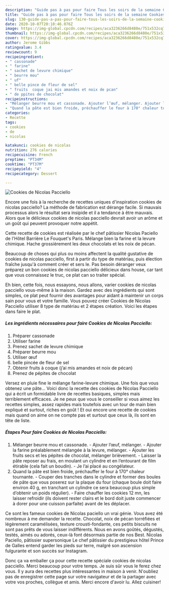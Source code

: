 ```yaml
---
description: "Guide pas à pas pour faire Tous les soirs de la semaine Cookies de Nicolas Pacciello"
title: "Guide pas à pas pour faire Tous les soirs de la semaine Cookies de Nicolas Pacciello"
slug: 130-guide-pas-a-pas-pour-faire-tous-les-soirs-de-la-semaine-cookies-de-nicolas-pacciello
date: 2020-10-07T20:10:46.076Z
image: https://img-global.cpcdn.com/recipes/aca3236266d8480e/751x532cq70/cookies-de-nicolas-pacciello-photo-principale-de-la-recette.jpg
thumbnail: https://img-global.cpcdn.com/recipes/aca3236266d8480e/751x532cq70/cookies-de-nicolas-pacciello-photo-principale-de-la-recette.jpg
cover: https://img-global.cpcdn.com/recipes/aca3236266d8480e/751x532cq70/cookies-de-nicolas-pacciello-photo-principale-de-la-recette.jpg
author: Jerome Gibbs
ratingvalue: 3.4
reviewcount: 9
recipeingredient:
- " cassonade"
- " farine"
- " sachet de levure chimique"
- " beurre mou"
- " uf"
- " belle pince de fleur de sel"
- " fruits  coque jai mis amandes et noix de pcan"
- " de ppites de chocolat"
recipeinstructions:
- "Mélanger beurre mou et cassonade. Ajouter l’œuf, mélanger. Ajouter la farine préalablement mélangée à la levure, mélanger. Ajouter les fruits secs et les pépites de chocolat, mélanger brièvement. Laisser la pâte reposer au frais, en moulant un cylindre et en l’entourant de film étirable (cela fait un boudin). Je l’ai placé au congélateur."
- "Quand la pâte est bien froide, préchauffer le four à 170° chaleur tournante. Couper des tranches dans le cylindre et former des boules de pâte que vous poserez sur la plaque du four (chaque boule doit faire environ 40 g, en tranchant un cylindre ce sera beaucoup plus simple d’obtenir un poids régulier). Faire chauffer les cookies 12 mn, les laisser refroidir (ils doivent rester clairs et le bord doit juste commencer à dorer pour une cuisson parfaite) avant de les déplacer."
categories:
- Recette
tags:
- cookies
- de
- nicolas

katakunci: cookies de nicolas 
nutrition: 276 calories
recipecuisine: French
preptime: "PT34M"
cooktime: "PT37M"
recipeyield: "4"
recipecategory: Dessert

---
```



![Cookies de Nicolas Pacciello](https://img-global.cpcdn.com/recipes/aca3236266d8480e/751x532cq70/cookies-de-nicolas-pacciello-photo-principale-de-la-recette.jpg)

Encore une fois à la recherche de recettes uniques d'inspiration cookies de nicolas pacciello? La méthode de fabrication est dérange facile. Si mauvais processus alors le résultat sera insipide et il a tendance à être mauvais. Alors que le délicieux cookies de nicolas pacciello devrait avoir un arôme et un goût qui peuvent provoquer notre appétit.

Cette recette de cookies est réalisée par le chef pâtissier Nicolas Paciello de l&#39;Hôtel Barrière Le Fouquet&#39;s Paris. Mélange bien la farine et la levure chimique. Hache grossièrement les deux chocolats et les noix de pécan.

Beaucoup de choses qui plus ou moins affectent la qualité gustative de cookies de nicolas pacciello, first à partir du type de matériau, puis élection fraîche jusqu'à comment créer et sers le. Pas besoin déranger veux préparez un bon cookies de nicolas pacciello délicieux dans house, car tant que vous connaissez le truc, ce plat can so traiter spécial.


Eh bien, cette fois, nous essayons, nous allons, varier cookies de nicolas pacciello vous-même à la maison. Gardez avec des ingrédients qui sont simples, ce plat peut fournir des avantages pour aidant à maintenir un corps sain pour vous et votre famille. Vous pouvez créer Cookies de Nicolas Pacciello utiliser 8 type de matériau et 2 étapes création. Voici les étapes dans faire le plat.

<!--inarticleads1-->

##### Les ingrédients nécessaires pour faire Cookies de Nicolas Pacciello:

1. Préparer  cassonade
1. Utiliser  farine
1. Prenez  sachet de levure chimique
1. Préparer  beurre mou
1. Utiliser  œuf
1.   belle pincée de fleur de sel
1. Obtenir  fruits à coque (j’ai mis amandes et noix de pécan)
1. Prenez  de pépites de chocolat


Versez en pluie fine le mélange farine-levure chimique. Une fois que vous obtenez une pâte… Voici donc la recette des cookies de Nicolas Pacciello qui a écrit un formidable livre de recettes basiques, simples mais terriblement efficaces. Je ne peux que vous le conseiller si vous aimez les recettes simples, assez rapides mais toutefois avec un tour de main bien expliqué et surtout, riches en goût ! Et oui encore une recette de cookies mais quand on aime on ne compte pas et surtout que ceux là, ils sont en tête de liste. 

<!--inarticleads2-->

##### Étapes Pour faire Cookies de Nicolas Pacciello:

1. Mélanger beurre mou et cassonade. - Ajouter l’œuf, mélanger. - Ajouter la farine préalablement mélangée à la levure, mélanger. - Ajouter les fruits secs et les pépites de chocolat, mélanger brièvement. - Laisser la pâte reposer au frais, en moulant un cylindre et en l’entourant de film étirable (cela fait un boudin). - Je l’ai placé au congélateur.
1. Quand la pâte est bien froide, préchauffer le four à 170° chaleur tournante. - Couper des tranches dans le cylindre et former des boules de pâte que vous poserez sur la plaque du four (chaque boule doit faire environ 40 g, en tranchant un cylindre ce sera beaucoup plus simple d’obtenir un poids régulier). - Faire chauffer les cookies 12 mn, les laisser refroidir (ils doivent rester clairs et le bord doit juste commencer à dorer pour une cuisson parfaite) avant de les déplacer.


Ce sont les fameux cookies de Nicolas paciello un vrai génie. Vous avez été nombreux à me demander la recette. Chocolat, noix de pécan torréfiées et légèrement caramélisées, texture crousti-fondante, ces petits biscuits ne sont pas prêts de vous laisser indifférents. Nous en avons goûtés, dégustés, testés, aimés ou adorés, ceux-là font désormais partie de nos Best. Nicolas Paciello, pâtissier supersonique Le chef pâtissier du prestigieux hôtel Prince de Galles entend garder les pieds sur terre, malgré son ascension fulgurante et son succès sur Instagram. 


Donc ça va emballer ça pour cette recette spéciale cookies de nicolas pacciello. Merci beaucoup pour votre temps. Je suis sûr vous le ferez chez vous. Il y aura des recettes plus  intéressantes in maison à venir. N'oubliez pas de enregistrer cette page sur votre navigateur et de la partager avec votre vos proches, collègue et amis. Merci encore d'avoir lu. Allez cuisiner!
